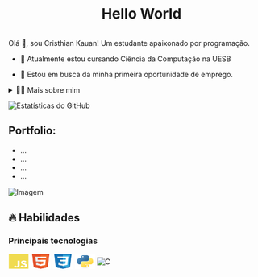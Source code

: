 <!-- Título -->
<div id="user-content-toc">
  <ul align="center">
    <summary><h1 style="display: inline-block">Hello World</h1></summary>
  </ul>
</div>

<!-- Apresentação -->
<p>
  Olá 👋, sou Cristhian Kauan! Um estudante apaixonado por programação.

  - 🌱 Atualmente estou cursando Ciência da Computação na UESB

  - 🔭 Estou em busca da minha primeira oportunidade de emprego.
</p>

<!-- Dropdown -->
<details>
  <summary>👨‍💻 Mais sobre mim</summary>

  - 💬 Tenho 21 anos, atualmente moro no Brasil. Tenho experiência com Java, Python, HTML5, CSS3. 

  - ⚡ Gosto de ler, seja um bom livro, mangá ou quadrinhos, além de assistir filmes e jogar! Acredito que nossos interesses pessoais contribuem para uma percepção mais refinada das coisas e resolução de problemas. \o/
</details>

<!-- Estatísticas do GitHub -->
![Estatísticas do GitHub](https://github-readme-stats.vercel.app/api?username=OuranN&show_icons=true&theme=gotham)

<!-- Portfolio -->
## Portfolio:
- ...
- ...
- ...
- ...

<!-- GIF -->
<p align="left">
  <img align="center" src="https://media1.tenor.com/m/P6truo-suvkAAAAd/dead-dead-demons-dededede-destruction-maeus.gif" alt="Imagem">
</p>

## 🔥 Habilidades
<!-- Habilidades: Linguagens de Programação -->
  <div style="flex-basis: 48%;">
    <h3>Principais tecnologias</h3>
    <img align="center" alt="Js" height="30" width="40" src="https://raw.githubusercontent.com/devicons/devicon/master/icons/javascript/javascript-plain.svg">
    <img align="center" alt="HTML" height="30" width="40" src="https://raw.githubusercontent.com/devicons/devicon/master/icons/html5/html5-original.svg">
    <img align="center" alt="CSS" height="30" width="40" src="https://raw.githubusercontent.com/devicons/devicon/master/icons/css3/css3-original.svg">
    <img align="center" alt="Python" height="30" width="40" src="https://raw.githubusercontent.com/devicons/devicon/master/icons/python/python-original.svg">
    <img align="center" alt="C" height="30" width="40" src="https://cdn.jsdelivr.net/gh/devicons/devicon/icons/c/c-original.svg">
  </div>
  
